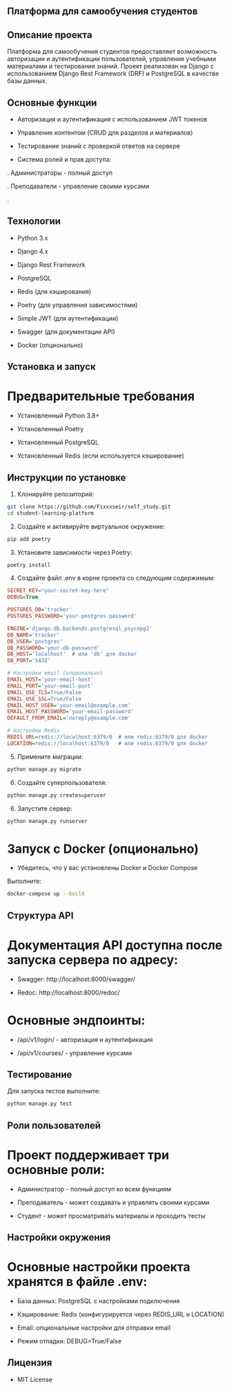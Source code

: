 ##  Платформа для самообучения студентов
## Описание проекта
Платформа для самообучения студентов предоставляет возможность авторизации и аутентификации пользователей, управления учебными материалами и тестирования знаний. Проект реализован на Django с использованием Django Rest Framework (DRF) и PostgreSQL в качестве базы данных.

## Основные функции
- Авторизация и аутентификация с использованием JWT токенов

- Управление контентом (CRUD для разделов и материалов)

- Тестирование знаний с проверкой ответов на сервере

- Система ролей и прав доступа:

. Администраторы - полный доступ

. Преподаватели - управление своими курсами

.
## Технологии
- Python 3.x

- Django 4.x

- Django Rest Framework

- PostgreSQL

- Redis (для кэширования)

- Poetry (для управления зависимостями)

- Simple JWT (для аутентификации)

- Swagger (для документации API)

- Docker (опционально)

## Установка и запуск
# Предварительные требования
- Установленный Python 3.8+

- Установленный Poetry

- Установленный PostgreSQL

- Установленный Redis (если используется кэширование)

## Инструкции по установке
1. Клонируйте репозиторий:
```bash
git clone https://github.com/Fixxxseir/self_study.git
cd student-learning-platform
```
2. Создайте и активируйте виртуальное окружение:
```bash
pip add poetry
```
3. Установите зависимости через Poetry:
```bash
poetry install
```
4. Создайте файл .env в корне проекта со следующим содержимым:
```ini
SECRET_KEY="your-secret-key-here"
DEBUG=True

POSTGRES_DB='tracker'
POSTGRES_PASSWORD='your-postgres-password'

ENGINE='django.db.backends.postgresql_psycopg2'
DB_NAME='tracker'
DB_USER='postgres'
DB_PASSWORD='your-db-password'
DB_HOST='localhost'  # или 'db' для docker
DB_PORT='5432'

# Настройки email (опционально)
EMAIL_HOST='your-email-host'
EMAIL_PORT='your-email-port'
EMAIL_USE_TLS=True/False
EMAIL_USE_SSL=True/False
EMAIL_HOST_USER='your-email@example.com'
EMAIL_HOST_PASSWORD='your-email-password'
DEFAULT_FROM_EMAIL='noreply@example.com'

# Настройки Redis
REDIS_URL=redis://localhost:6379/0  # или redis:6379/0 для docker
LOCATION=redis://localhost:6379/0   # или redis:6379/0 для docker
```
5. Примените миграции:
```bash
python manage.py migrate
```
6. Создайте суперпользователя:
```bash
python manage.py createsuperuser
```
6. Запустите сервер:
```bash
python manage.py runserver
```
# Запуск с Docker (опционально)
- Убедитесь, что у вас установлены Docker и Docker Compose

Выполните:
```bash
docker-compose up --build
```
## Структура API
# Документация API доступна после запуска сервера по адресу:

- Swagger: http://localhost:8000/swagger/

- Redoc: http://localhost:8000/redoc/

# Основные эндпоинты:

- /api/v1/login/ - авторизация и аутентификация

- /api/v1/courses/ - управление курсами


## Тестирование
Для запуска тестов выполните:
```bash
python manage.py test
```
## Роли пользователей
# Проект поддерживает три основные роли:

- Администратор - полный доступ ко всем функциям

- Преподаватель - может создавать и управлять своими курсами

- Студент - может просматривать материалы и проходить тесты

## Настройки окружения
# Основные настройки проекта хранятся в файле .env:

- База данных: PostgreSQL с настройками подключения

- Кэширование: Redis (конфигурируется через REDIS_URL и LOCATION)

- Email: опциональные настройки для отправки email

- Режим отладки: DEBUG=True/False

## Лицензия
- MIT License